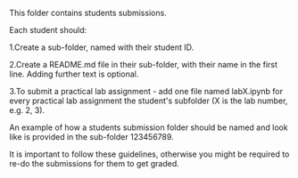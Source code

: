 This folder contains students submissions.

Each student should:

  1.Create a sub-folder, named with their student ID.
  
  2.Create a README.md file in their sub-folder, with their name in the first line. Adding further text is optional.
  
  3.To submit a practical lab assignment - add one file named labX.ipynb for every practical lab assignment the student's 
    subfolder (X is the lab number, e.g. 2, 3).
    
An example of how a students submission folder should be named and look like is provided in the sub-folder 123456789.

It is important to follow these guidelines, otherwise you might be required to re-do the submissions for them to get graded.
